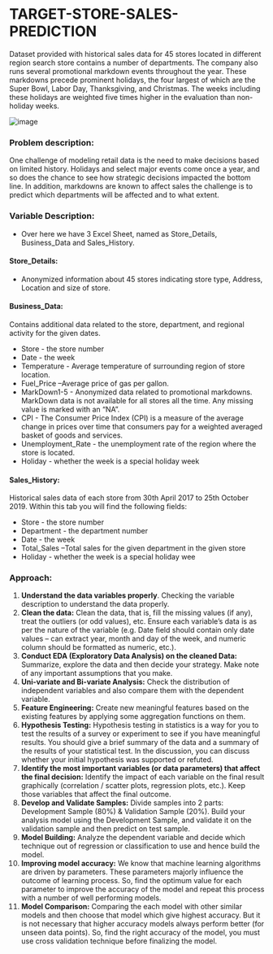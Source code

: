 # TARGET-STORE-SALES-PREDICTION
Dataset provided with historical sales data for 45 stores located in different region search store contains a number of departments. The company also runs several promotional  markdown events throughout the year. These markdowns precede prominent holidays, the  four largest of which are the Super Bowl, Labor Day, Thanksgiving, and Christmas. The weeks  including these holidays are weighted five times higher in the evaluation than non-holiday  weeks.

![image](https://user-images.githubusercontent.com/86415241/138585818-0d7a1a99-6e70-4af2-a577-67c91e6d17da.png)

### Problem description: 
One challenge of modeling retail data is the need to make decisions based on limited history. Holidays and select major events come once a year, and so does the chance to see how strategic decisions impacted the bottom line. In addition, markdowns are known to affect sales the challenge is to predict which departments will be affected and to what extent.

### Variable Description:
- Over here we have 3 Excel Sheet, named as Store_Details, Business_Data and Sales_History.

#### Store_Details:
- Anonymized information about 45 stores indicating store type, Address, Location and size of store.

#### Business_Data:
Contains additional data related to the store, department, and regional activity for the given dates.
- Store - the store number
- Date - the week
- Temperature - Average temperature of surrounding region of store location.
- Fuel_Price –Average price of gas per gallon.
- MarkDown1-5 - Anonymized data related to promotional markdowns. MarkDown data is not available for all stores all the time. Any missing value is marked with an “NA”.
- CPI - The Consumer Price Index (CPI) is a measure of the average change in prices over time that consumers pay for a weighted averaged basket of goods and services.
- Unemployment_Rate - the unemployment rate of the region where the store is located.
- Holiday - whether the week is a special holiday week

#### Sales_History:
Historical sales data of each store from 30th April 2017 to 25th October 2019. Within this tab you will find the following fields:
- Store - the store number
- Department - the department number
- Date - the week
- Total_Sales –Total sales for the given department in the given store
- Holiday - whether the week is a special holiday wee

### Approach:
1. **Understand the data variables properly**. Checking the variable description to understand 
the data properly. 
2. **Clean the data:** Clean the data, that is, fill the missing values (if any), treat the outliers 
(or odd values), etc. Ensure each variable’s data is as per the nature of the variable (e.g. 
 Date field should contain only date values – can extract year, month and day of the 
week, and numeric column should be formatted as numeric, etc.).
3. **Conduct EDA (Exploratory Data Analysis) on the cleaned Data:** Summarize, explore the 
data and then decide your strategy. Make note of any important assumptions that you 
make.
4. **Uni-variate and Bi-variate Analysis:** Check the distribution of independent variables and 
also compare them with the dependent variable.
5. **Feature Engineering:** Create new meaningful features based on the existing features by 
applying some aggregation functions on them.
6. **Hypothesis Testing:** Hypothesis testing in statistics is a way for you to test the results of 
a survey or experiment to see if you have meaningful results. You should give a brief 
summary of the data and a summary of the results of your statistical test. In the 
discussion, you can discuss whether your initial hypothesis was supported or refuted.
7. **Identify the most important variables (or data parameters) that affect the final 
decision:** Identify the impact of each variable on the final result graphically (correlation / 
scatter plots, regression plots, etc.). Keep those variables that affect the final outcome.
8. **Develop and Validate Samples:** Divide samples into 2 parts: Development Sample (80%) 
& Validation Sample (20%). Build your analysis model using the Development Sample, 
and validate it on the validation sample and then predict on test sample.
9. **Model Building:** Analyze the dependent variable and decide which technique out of 
regression or classification to use and hence build the model.
10. **Improving model accuracy:** We know that machine learning algorithms are driven by 
parameters. These parameters majorly influence the outcome of learning process. So, 
find the optimum value for each parameter to improve the accuracy of the model and 
repeat this process with a number of well performing models.
11. **Model Comparison:** Comparing the each model with other similar models and then 
choose that model which give highest accuracy. But it is not necessary that higher 
accuracy models always perform better (for unseen data points). So, find the right 
accuracy of the model, you must use cross validation technique before finalizing the 
model.


